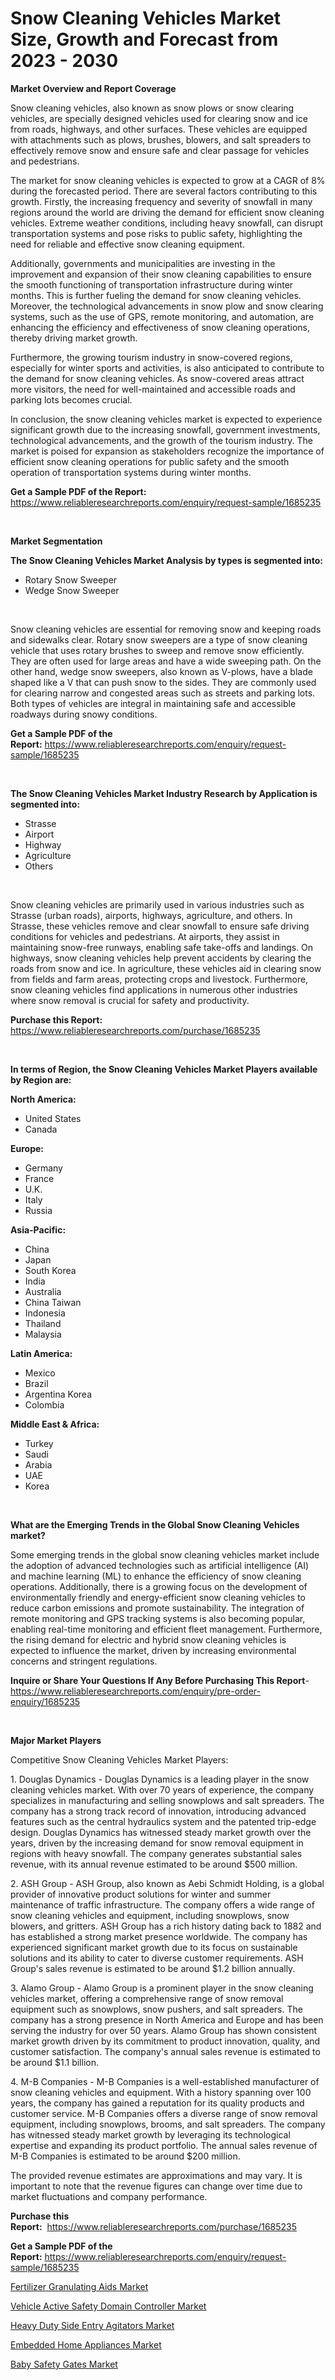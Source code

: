 <p><h1>Snow Cleaning Vehicles Market Size, Growth and Forecast from 2023 - 2030</h1></p><p><strong>Market Overview and Report Coverage</strong></p>
<p><p>Snow cleaning vehicles, also known as snow plows or snow clearing vehicles, are specially designed vehicles used for clearing snow and ice from roads, highways, and other surfaces. These vehicles are equipped with attachments such as plows, brushes, blowers, and salt spreaders to effectively remove snow and ensure safe and clear passage for vehicles and pedestrians.</p><p>The market for snow cleaning vehicles is expected to grow at a CAGR of 8% during the forecasted period. There are several factors contributing to this growth. Firstly, the increasing frequency and severity of snowfall in many regions around the world are driving the demand for efficient snow cleaning vehicles. Extreme weather conditions, including heavy snowfall, can disrupt transportation systems and pose risks to public safety, highlighting the need for reliable and effective snow cleaning equipment.</p><p>Additionally, governments and municipalities are investing in the improvement and expansion of their snow cleaning capabilities to ensure the smooth functioning of transportation infrastructure during winter months. This is further fueling the demand for snow cleaning vehicles. Moreover, the technological advancements in snow plow and snow clearing systems, such as the use of GPS, remote monitoring, and automation, are enhancing the efficiency and effectiveness of snow cleaning operations, thereby driving market growth.</p><p>Furthermore, the growing tourism industry in snow-covered regions, especially for winter sports and activities, is also anticipated to contribute to the demand for snow cleaning vehicles. As snow-covered areas attract more visitors, the need for well-maintained and accessible roads and parking lots becomes crucial.</p><p>In conclusion, the snow cleaning vehicles market is expected to experience significant growth due to the increasing snowfall, government investments, technological advancements, and the growth of the tourism industry. The market is poised for expansion as stakeholders recognize the importance of efficient snow cleaning operations for public safety and the smooth operation of transportation systems during winter months.</p></p>
<p><strong>Get a Sample PDF of the Report:</strong> <a href="https://www.reliableresearchreports.com/enquiry/request-sample/1685235">https://www.reliableresearchreports.com/enquiry/request-sample/1685235</a></p>
<p>&nbsp;</p>
<p><strong>Market Segmentation</strong></p>
<p><strong>The Snow Cleaning Vehicles Market Analysis by types is segmented into:</strong></p>
<p><ul><li>Rotary Snow Sweeper</li><li>Wedge Snow Sweeper</li></ul></p>
<p>&nbsp;</p>
<p><p>Snow cleaning vehicles are essential for removing snow and keeping roads and sidewalks clear. Rotary snow sweepers are a type of snow cleaning vehicle that uses rotary brushes to sweep and remove snow efficiently. They are often used for large areas and have a wide sweeping path. On the other hand, wedge snow sweepers, also known as V-plows, have a blade shaped like a V that can push snow to the sides. They are commonly used for clearing narrow and congested areas such as streets and parking lots. Both types of vehicles are integral in maintaining safe and accessible roadways during snowy conditions.</p></p>
<p><strong>Get a Sample PDF of the Report:</strong>&nbsp;<a href="https://www.reliableresearchreports.com/enquiry/request-sample/1685235">https://www.reliableresearchreports.com/enquiry/request-sample/1685235</a></p>
<p>&nbsp;</p>
<p><strong>The Snow Cleaning Vehicles Market Industry Research by Application is segmented into:</strong></p>
<p><ul><li>Strasse</li><li>Airport</li><li>Highway</li><li>Agriculture</li><li>Others</li></ul></p>
<p>&nbsp;</p>
<p><p>Snow cleaning vehicles are primarily used in various industries such as Strasse (urban roads), airports, highways, agriculture, and others. In Strasse, these vehicles remove and clear snowfall to ensure safe driving conditions for vehicles and pedestrians. At airports, they assist in maintaining snow-free runways, enabling safe take-offs and landings. On highways, snow cleaning vehicles help prevent accidents by clearing the roads from snow and ice. In agriculture, these vehicles aid in clearing snow from fields and farm areas, protecting crops and livestock. Furthermore, snow cleaning vehicles find applications in numerous other industries where snow removal is crucial for safety and productivity.</p></p>
<p><strong>Purchase this Report:</strong>&nbsp; <a href="https://www.reliableresearchreports.com/purchase/1685235">https://www.reliableresearchreports.com/purchase/1685235</a></p>
<p>&nbsp;</p>
<p><strong>In terms of Region, the Snow Cleaning Vehicles Market Players available by Region are:</strong></p>
<p>
    <p> <strong> North America: </strong>
        <ul>
            <li>United States</li>
            <li>Canada</li>
        </ul>
        </p> 
    <p> <strong> Europe: </strong>
        <ul>
            <li>Germany</li>
            <li>France</li>
            <li>U.K.</li>
            <li>Italy</li>
            <li>Russia</li>
        </ul>
        </p> 
    <p> <strong> Asia-Pacific: </strong>
        <ul>
            <li>China</li>
            <li>Japan</li>
            <li>South Korea</li>
            <li>India</li>
            <li>Australia</li>
            <li>China Taiwan</li>
            <li>Indonesia</li>
            <li>Thailand</li>
            <li>Malaysia</li>
        </ul>
        </p> 
    <p> <strong> Latin America: </strong>
        <ul>
            <li>Mexico</li>
            <li>Brazil</li>
            <li>Argentina Korea</li>
            <li>Colombia</li>
        </ul>
        </p> 
    <p> <strong> Middle East & Africa: </strong>
        <ul>
            <li>Turkey</li>
            <li>Saudi</li>
            <li>Arabia</li>
            <li>UAE</li>
            <li>Korea</li>
        </ul>
    </p>
    </p>
<p>&nbsp;</p>
<p><strong>What are the Emerging Trends in the Global Snow Cleaning Vehicles market?</strong></p>
<p><p>Some emerging trends in the global snow cleaning vehicles market include the adoption of advanced technologies such as artificial intelligence (AI) and machine learning (ML) to enhance the efficiency of snow cleaning operations. Additionally, there is a growing focus on the development of environmentally friendly and energy-efficient snow cleaning vehicles to reduce carbon emissions and promote sustainability. The integration of remote monitoring and GPS tracking systems is also becoming popular, enabling real-time monitoring and efficient fleet management. Furthermore, the rising demand for electric and hybrid snow cleaning vehicles is expected to influence the market, driven by increasing environmental concerns and stringent regulations.</p></p>
<p><strong>Inquire or Share Your Questions If Any Before Purchasing This Report</strong>- <a href="https://www.reliableresearchreports.com/enquiry/pre-order-enquiry/1685235">https://www.reliableresearchreports.com/enquiry/pre-order-enquiry/1685235</a></p>
<p>&nbsp;</p>
<p><strong>Major Market Players</strong></p>
<p><p>Competitive Snow Cleaning Vehicles Market Players:</p><p>1. Douglas Dynamics - Douglas Dynamics is a leading player in the snow cleaning vehicles market. With over 70 years of experience, the company specializes in manufacturing and selling snowplows and salt spreaders. The company has a strong track record of innovation, introducing advanced features such as the central hydraulics system and the patented trip-edge design. Douglas Dynamics has witnessed steady market growth over the years, driven by the increasing demand for snow removal equipment in regions with heavy snowfall. The company generates substantial sales revenue, with its annual revenue estimated to be around $500 million.</p><p>2. ASH Group - ASH Group, also known as Aebi Schmidt Holding, is a global provider of innovative product solutions for winter and summer maintenance of traffic infrastructure. The company offers a wide range of snow cleaning vehicles and equipment, including snowplows, snow blowers, and gritters. ASH Group has a rich history dating back to 1882 and has established a strong market presence worldwide. The company has experienced significant market growth due to its focus on sustainable solutions and its ability to cater to diverse customer requirements. ASH Group's sales revenue is estimated to be around $1.2 billion annually.</p><p>3. Alamo Group - Alamo Group is a prominent player in the snow cleaning vehicles market, offering a comprehensive range of snow removal equipment such as snowplows, snow pushers, and salt spreaders. The company has a strong presence in North America and Europe and has been serving the industry for over 50 years. Alamo Group has shown consistent market growth driven by its commitment to product innovation, quality, and customer satisfaction. The company's annual sales revenue is estimated to be around $1.1 billion.</p><p>4. M-B Companies - M-B Companies is a well-established manufacturer of snow cleaning vehicles and equipment. With a history spanning over 100 years, the company has gained a reputation for its quality products and customer service. M-B Companies offers a diverse range of snow removal equipment, including snowplows, brooms, and salt spreaders. The company has witnessed steady market growth by leveraging its technological expertise and expanding its product portfolio. The annual sales revenue of M-B Companies is estimated to be around $200 million.</p><p>The provided revenue estimates are approximations and may vary. It is important to note that the revenue figures can change over time due to market fluctuations and company performance.</p></p>
<p><strong>Purchase this Report:</strong>&nbsp;&nbsp;<a href="https://www.reliableresearchreports.com/purchase/1685235">https://www.reliableresearchreports.com/purchase/1685235</a></p>
<p></p>
<p><strong>Get a Sample PDF of the Report:</strong>&nbsp;<a href="https://www.reliableresearchreports.com/enquiry/request-sample/1685235">https://www.reliableresearchreports.com/enquiry/request-sample/1685235</a></p>
<p><p><a href="https://github.com/virtuosemr/Market-Research-Report-List-1/blob/main/fertilizer-granulating-aids-market.md">Fertilizer Granulating Aids Market</a></p><p><a href="https://www.linkedin.com/pulse/vehicle-active-safety-domain-controller-market/">Vehicle Active Safety Domain Controller Market</a></p><p><a href="https://www.linkedin.com/pulse/heavy-duty-side-entry-agitators-market-challenges/">Heavy Duty Side Entry Agitators Market</a></p><p><a href="https://medium.com/@aureliarice2023/embedded-home-appliances-market-size-and-market-trends-complete-industry-overview-2023-to-2030-45ca7324a697">Embedded Home Appliances Market</a></p><p><a href="https://github.com/surverupesha/Market-Research-Report-List-1/blob/main/baby-safety-gates-market.md">Baby Safety Gates Market</a></p></p>